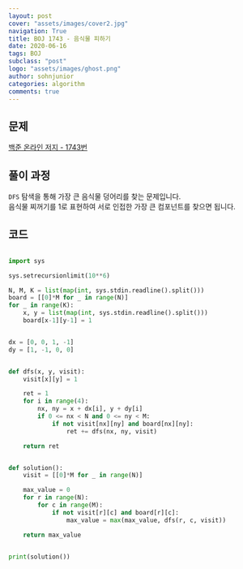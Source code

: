 ```yaml
---
layout: post
cover: "assets/images/cover2.jpg"
navigation: True
title: BOJ 1743 - 음식물 피하기
date: 2020-06-16
tags: BOJ
subclass: "post"
logo: "assets/images/ghost.png"
author: sohnjunior
categories: algorithm
comments: true
---
```


## 문제

[백준 온라인 저지 - 1743번](https://www.acmicpc.net/problem/1743)

## 풀이 과정

`DFS` 탐색을 통해 가장 큰 음식물 덩어리를 찾는 문제입니다. <br>
음식물 찌꺼기를 1로 표현하여 서로 인접한 가장 큰 컴포넌트를 찾으면 됩니다. <br>

## 코드

```python

import sys

sys.setrecursionlimit(10**6)

N, M, K = list(map(int, sys.stdin.readline().split()))
board = [[0]*M for _ in range(N)]
for _ in range(K):
    x, y = list(map(int, sys.stdin.readline().split()))
    board[x-1][y-1] = 1


dx = [0, 0, 1, -1]
dy = [1, -1, 0, 0]


def dfs(x, y, visit):
    visit[x][y] = 1

    ret = 1
    for i in range(4):
        nx, ny = x + dx[i], y + dy[i]
        if 0 <= nx < N and 0 <= ny < M:
            if not visit[nx][ny] and board[nx][ny]:
                ret += dfs(nx, ny, visit)

    return ret


def solution():
    visit = [[0]*M for _ in range(N)]

    max_value = 0
    for r in range(N):
        for c in range(M):
            if not visit[r][c] and board[r][c]:
                max_value = max(max_value, dfs(r, c, visit))

    return max_value


print(solution())

```
